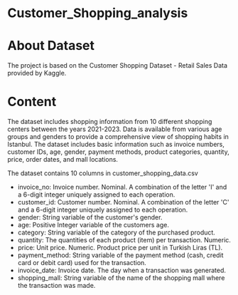 # Customer_Shopping_analysis

# About Dataset

  The project is based on the Customer Shopping Dataset - Retail Sales Data provided by Kaggle.

  # Content

  The dataset includes shopping information from 10 different shopping centers between the years 2021-2023. Data is available from various age groups and genders to provide a comprehensive view of shopping habits in Istanbul. The dataset includes basic information such as invoice numbers, customer IDs, age, gender, payment methods, product categories, quantity, price, order dates, and mall locations.

  The dataset contains 10 columns in customer_shopping_data.csv

- invoice_no: Invoice number. Nominal. A combination of the letter 'I' and a 6-digit integer uniquely assigned to each operation.
- customer_id: Customer number. Nominal. A combination of the letter 'C' and a 6-digit integer uniquely assigned to each operation.
- gender: String variable of the customer's gender.
- age: Positive Integer variable of the customers age.
- category: String variable of the category of the purchased product.
- quantity: The quantities of each product (item) per transaction. Numeric.
- price: Unit price. Numeric. Product price per unit in Turkish Liras (TL).
- payment_method: String variable of the payment method (cash, credit card or debit card) used for the transaction.
- invoice_date: Invoice date. The day when a transaction was generated.
- shopping_mall: String variable of the name of the shopping mall where the transaction was made.
